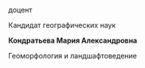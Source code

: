 доцент

Кандидат географических наук

**Кондратьева Мария Александровна**

Геоморфология и ландшафтоведение